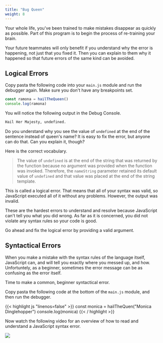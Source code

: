 ```yaml
---
title: "Bug Queen"
weight: 8
---
```


Your whole life, you've been trained to make mistakes disappear as quickly as possible. Part of this program is to begin the process of re-training your brain.

Your future teammates will only benefit if you understand why the error is happening, not just that you fixed it. Then you can explain to them why it happened so that future errors of the same kind can be avoided.

## Logical Errors

Copy pasta the following code into your `main.js` module and run the debugger again. Make sure you don't have any breakpoints set.

```js
const ramona = hailTheQueen()
console.log(ramona)
```

You will notice the following output in the Debug Console.

```sh
Hail Her Majesty, undefined.
```

Do you understand why you see the value of `undefined` at the end of the sentence instead of queen's name? It is easy to fix the error, but anyone can do that. Can you explain it, though?

Here is the correct vocabulary.

> The value of `undefined` is at the end of the string that was returned by the function because no argument was provided when the function was invoked. Therefore, the `nameString` parameter retained its default value of `undefined` and that value was placed at the end of the string template.

This is called a logical error. That means that all of your syntax was valid, so JavaScript executed all of it without any problems. However, the output was invalid.

These are the hardest errors to understand and resolve because JavaScript can't tell you what you did wrong. As far as it is concerned, you did not violate any syntax rules so your code is good.

Go ahead and fix the logical error by providing a valid argument.

## Syntactical Errors

When you make a mistake with the syntax rules of the language itself, JavaScript can, and will tell you exactly where you messed up, and how. Unfortuntely, as a beginner, sometimes the error message can be as confusing as the error itself.

Time to make a common, beginner syntactical error.

Copy pasta the following code at the bottom of the `main.js` module, and then run the debugger.

{{< highlight js "linenos=false" >}}
const monica = hailTheQuen("Monica Dinglehopper")
console.log(monica)
{{< / highlight >}}

Now watch the following video for an overview of how to read and understand a JavaScript syntax error.

<a href="https://watch.screencastify.com/v/cN8Vw8dWNvwb4L2avTq8" target="_blank" rel="noopener"><img src="../../../../images/video-play-icon.gif" class="videoButton" /></a>
